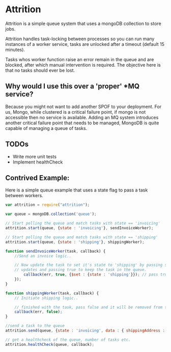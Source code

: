 # Attrition

Attrition is a simple queue system that uses a mongoDB collection to store jobs.

Attrition handles task-locking between processes so you can run many instances of a
worker service, tasks are unlocked after a timeout (default 15 minutes). 

Tasks whos worker function raise an error remain in the queue and are blocked,
after which manual intervention is required.  The objective here is that no 
tasks should ever be lost.

## Why would I use this over a 'proper' *MQ service? 

Because you might not want to add another SPOF to your deployment. For us, Mongo, while clustered
is a critical failure point, if mongo is not accessible then no service is available. Adding an MQ
system introduces another critical failure point that needs to be managed, MongoDB is quite capable
of managing a queue of tasks.

## TODOs

 * Write more unit tests
 * Implement healthCheck

## Contrived Example:

Here is a simple queue example that uses a state flag to pass a task between workers.

```javascript
var attrition = require("attrition");

var queue = mongoDB.collection('queue');

// Start polling the queue and match tasks with state == 'invoicing'
attrition.start(queue, {state : 'invoicing'}, sendInvoiceWorker);

// Start polling the queue and match tasks with state == 'shipping'
attrition.start(queue, {state : 'shipping'}, shippingWorker);

function sendInvoiceWorker(task, callback) {
    //Send an invoice logic..

    // Now update the task to set it's state to 'shipping' by passing some
    // updates and passing true to keep the task in the queue. 
        callback(err, true, {$set : {state : 'shipping'}}); // pass true to keep the task in the queue. 
    });
}

function shippingWorker(task, callback) {
    // Initiate shipping logic..

    // finished with the task, pass false and it will be removed from the queue. 
    callback(err, false); 
}

//send a task to the queue
attrition.send(queue, {state : 'invoicing', data : { shippingAddress : {...}}}, callback);

// get a healthcheck of the queue, number of tasks etc.
attrition.healthCheck(queue, callback);
```
